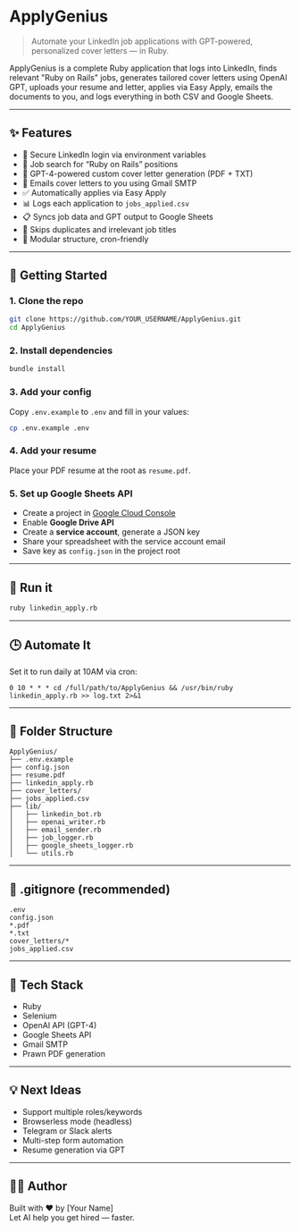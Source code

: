 # ApplyGenius

> Automate your LinkedIn job applications with GPT-powered, personalized cover letters — in Ruby.

ApplyGenius is a complete Ruby application that logs into LinkedIn, finds relevant "Ruby on Rails" jobs, generates tailored cover letters using OpenAI GPT, uploads your resume and letter, applies via Easy Apply, emails the documents to you, and logs everything in both CSV and Google Sheets.

---

## ✨ Features

- 🔐 Secure LinkedIn login via environment variables
- 🔎 Job search for “Ruby on Rails” positions
- 🤖 GPT-4-powered custom cover letter generation (PDF + TXT)
- 📧 Emails cover letters to you using Gmail SMTP
- ✅ Automatically applies via Easy Apply
- 📊 Logs each application to `jobs_applied.csv`
- 📋 Syncs job data and GPT output to Google Sheets
- 🚫 Skips duplicates and irrelevant job titles
- 🧱 Modular structure, cron-friendly

---

## 🚀 Getting Started

### 1. Clone the repo

```bash
git clone https://github.com/YOUR_USERNAME/ApplyGenius.git
cd ApplyGenius
```

### 2. Install dependencies

```bash
bundle install
```

### 3. Add your config

Copy `.env.example` to `.env` and fill in your values:

```bash
cp .env.example .env
```

### 4. Add your resume

Place your PDF resume at the root as `resume.pdf`.

### 5. Set up Google Sheets API

- Create a project in [Google Cloud Console](https://console.cloud.google.com/)
- Enable **Google Drive API**
- Create a **service account**, generate a JSON key
- Share your spreadsheet with the service account email
- Save key as `config.json` in the project root

---

## 🧪 Run it

```bash
ruby linkedin_apply.rb
```

---

## 🕒 Automate It

Set it to run daily at 10AM via cron:

```cron
0 10 * * * cd /full/path/to/ApplyGenius && /usr/bin/ruby linkedin_apply.rb >> log.txt 2>&1
```

---

## 📂 Folder Structure

```
ApplyGenius/
├── .env.example
├── config.json
├── resume.pdf
├── linkedin_apply.rb
├── cover_letters/
├── jobs_applied.csv
├── lib/
│   ├── linkedin_bot.rb
│   ├── openai_writer.rb
│   ├── email_sender.rb
│   ├── job_logger.rb
│   ├── google_sheets_logger.rb
│   └── utils.rb
```

---

## 🔐 .gitignore (recommended)

```gitignore
.env
config.json
*.pdf
*.txt
cover_letters/*
jobs_applied.csv
```

---

## 🧠 Tech Stack

- Ruby
- Selenium
- OpenAI API (GPT-4)
- Google Sheets API
- Gmail SMTP
- Prawn PDF generation

---

## 💡 Next Ideas

- Support multiple roles/keywords
- Browserless mode (headless)
- Telegram or Slack alerts
- Multi-step form automation
- Resume generation via GPT

---

## 🧑‍💻 Author

Built with ❤️ by [Your Name]  
Let AI help you get hired — faster.
